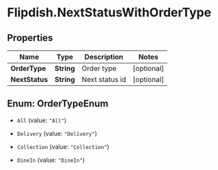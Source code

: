 # Flipdish.NextStatusWithOrderType

## Properties
Name | Type | Description | Notes
------------ | ------------- | ------------- | -------------
**OrderType** | **String** | Order type | [optional] 
**NextStatus** | **String** | Next status id | [optional] 


<a name="OrderTypeEnum"></a>
## Enum: OrderTypeEnum


* `All` (value: `"All"`)

* `Delivery` (value: `"Delivery"`)

* `Collection` (value: `"Collection"`)

* `DineIn` (value: `"DineIn"`)




